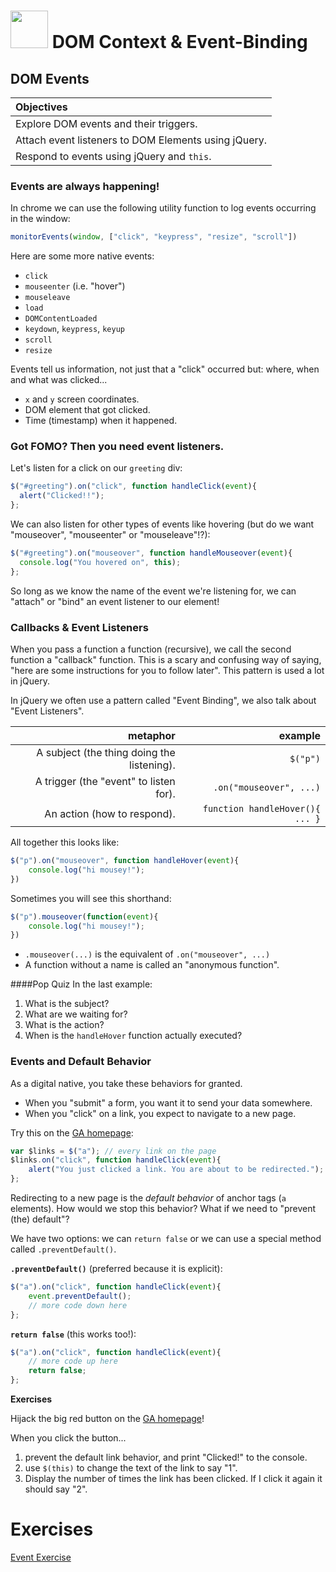 # <img src="https://cloud.githubusercontent.com/assets/7833470/10423298/ea833a68-7079-11e5-84f8-0a925ab96893.png" width="60"> DOM Context & Event-Binding

## DOM Events

| Objectives |
| :---- |
| Explore DOM events and their triggers. |
| Attach event listeners to DOM Elements using jQuery. |
| Respond to events using jQuery and `this`. |

### Events are always happening!

In chrome we can use the following utility function to log events occurring in the window:

```js
monitorEvents(window, ["click", "keypress", "resize", "scroll"])
``` 

Here are some more native events:

* `click`
* `mouseenter` (i.e. "hover")
* `mouseleave`
* `load`
* `DOMContentLoaded`
* `keydown`, `keypress`, `keyup`
* `scroll`
* `resize`

Events tell us information, not just that a "click" occurred but: where, when and what was clicked...

* `x` and `y` screen coordinates.
* DOM element that got clicked.
* Time (timestamp) when it happened.

### Got FOMO? Then you need event listeners.

Let's listen for a click on our `greeting` div:

```js
$("#greeting").on("click", function handleClick(event){
  alert("Clicked!!");
};
```

We can also listen for other types of events like hovering (but do we want "mouseover", "mouseenter" or "mouseleave"!?):

```js
$("#greeting").on("mouseover", function handleMouseover(event){
  console.log("You hovered on", this);
};

```

So long as we know the name of the event we're listening for, we can "attach" or "bind" an event listener to our element!

### Callbacks & Event Listeners

When you pass a function a function (recursive), we call the second function a "callback" function. This is a scary and confusing way of saying, "here are some instructions for you to follow later". This pattern is used a lot in jQuery.

In jQuery we often use a pattern called "Event Binding", we also talk about "Event Listeners".

| metaphor                                      | example               |
|----------------------------------------------:|----------------------:|
| A subject (the thing doing the listening).    | `$("p")`              |
| A trigger (the "event" to listen for).        | `.on("mouseover", ...)`    |
| An action (how to respond).                   | `function handleHover(){ ... }`   |

All together this looks like:

```js
$("p").on("mouseover", function handleHover(event){
    console.log("hi mousey!");
})
```

Sometimes you will see this shorthand:

```js
$("p").mouseover(function(event){
    console.log("hi mousey!");
})
```

* `.mouseover(...)` is the equivalent of `.on("mouseover", ...)`
* A function without a name is called an "anonymous function".

####Pop Quiz
In the last example:

1. What is the subject?
1. What are we waiting for?
1. What is the action?
1. When is the `handleHover` function actually executed?

### Events and Default Behavior

As a digital native, you take these behaviors for granted.

* When you "submit" a form, you want it to send your data somewhere.
* When you "click" on a link, you expect to navigate to a new page.

Try this on the [GA homepage](https://generalassemb.ly/):

```js
var $links = $("a"); // every link on the page
$links.on("click", function handleClick(event){
    alert("You just clicked a link. You are about to be redirected.");
};
```

Redirecting to a new page is the *default behavior* of anchor tags (`a` elements). How would we stop this behavior? What if we need to "prevent (the) default"?

We have two options: we can `return false` or we can use a special method called `.preventDefault()`.

**`.preventDefault()`** (preferred because it is explicit):

```js
$("a").on("click", function handleClick(event){
    event.preventDefault();
    // more code down here
};
```

**`return false`** (this works too!):

```js
$("a").on("click", function handleClick(event){
    // more code up here
    return false;
};
```

**Exercises**

Hijack the big red button on the [GA homepage](https://generalassemb.ly/)!

When you click the button...

1. prevent the default link behavior, and print "Clicked!" to the console.
2. use `$(this)` to change the text of the link to say "1".
3. Display the number of times the link has been clicked. If I click it again it should say "2".

# Exercises

[Event Exercise](https://github.com/sf-wdi-24/events_lab)
